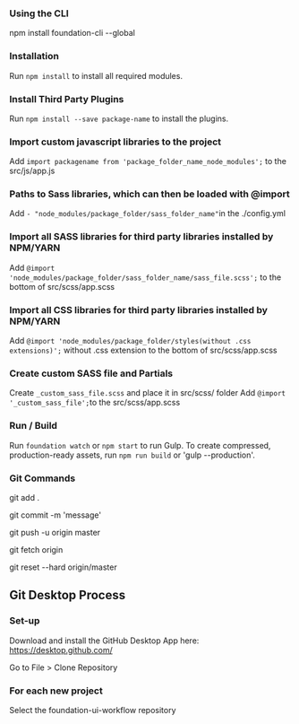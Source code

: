 ### Using the CLI
npm install foundation-cli --global

### Installation
Run `npm install` to install all required modules.

### Install Third Party Plugins
Run `npm install --save package-name` to install the plugins.

### Import custom javascript libraries to the project
Add `import packagename from 'package_folder_name_node_modules';` to the src/js/app.js

### Paths to Sass libraries, which can then be loaded with @import
Add `- "node_modules/package_folder/sass_folder_name"`in the ./config.yml

### Import all SASS libraries for third party libraries installed by NPM/YARN
Add `@import 'node_modules/package_folder/sass_folder_name/sass_file.scss';` to the bottom of src/scss/app.scss

### Import all CSS libraries for third party libraries installed by NPM/YARN
Add `@import 'node_modules/package_folder/styles(without .css extensions)';` without .css extension to the bottom of src/scss/app.scss

### Create custom SASS file and Partials
Create `_custom_sass_file.scss` and place it in src/scss/ folder
Add `@import '_custom_sass_file';`to the src/scss/app.scss

### Run / Build
Run `foundation watch` or `npm start` to run Gulp.
To create compressed, production-ready assets, run `npm run build` or 'gulp --production'.


### Git Commands
git add .

git commit -m 'message'

git push -u origin master

git fetch origin

git reset --hard origin/master 

## Git Desktop Process

### Set-up

Download and install the GitHub Desktop App here:
https://desktop.github.com/


Go to File > Clone Repository

### For each new project

Select the foundation-ui-workflow repository


